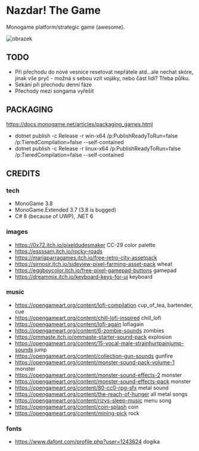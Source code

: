 ﻿# Nazdar! The Game

Monogame platform/strategic game (awesome).

![obrazek](https://user-images.githubusercontent.com/5922575/192386184-0100011a-ec67-43a7-82ea-13b430e28f80.png)

## TODO

* Při přechodu do nové vesnice resetovat nepřátele atd...ale nechat skóre, jinak vše pryč - možná s sebou vzít vojáky, nebo část lidí? Třeba půlku.
* Sekání při přechodu denní fáze
* Přechody mezi songama vyřešit

## PACKAGING

https://docs.monogame.net/articles/packaging_games.html

* dotnet publish -c Release -r win-x64 /p:PublishReadyToRun=false /p:TieredCompilation=false --self-contained
* dotnet publish -c Release -r linux-x64 /p:PublishReadyToRun=false /p:TieredCompilation=false --self-contained

## CREDITS 

### tech

* MonoGame 3.8
* MonoGame.Extended 3.7 (3.8 is bugged)
* C# 8 (because of UWP), .NET 6

### images
* https://0x72.itch.io/pixeldudesmaker CC-29 color palette
* https://essssam.itch.io/rocky-roads
* https://mariaparragames.itch.io/free-retro-city-assetpack
* https://sirnosir.itch.io/sideview-pixel-farming-asset-pack wheat
* https://eggboycolor.itch.io/free-pixel-gamepad-buttons gamepad
* https://dreammix.itch.io/keyboard-keys-for-ui keyboard

### music
* https://opengameart.org/content/lofi-compilation cup_of_tea, bartender, cue
* https://opengameart.org/content/chill-lofi-inspired chill_lofi
* https://opengameart.org/content/lofi-again lofiagain
* https://opengameart.org/content/6-zombie-sounds zombies
* https://ommaste.itch.io/ommaste-starter-sound-pack explosion
* https://opengameart.org/content/15-vocal-male-strainhurtpainjump-sounds jump
* https://opengameart.org/content/collection-gun-sounds gunfire
* https://opengameart.org/content/monster-sound-pack-volume-1 monster 
* https://opengameart.org/content/monster-sound-effects-2 monster
* https://opengameart.org/content/monster-sound-effects-pack monster
* https://opengameart.org/content/80-cc0-rpg-sfx metal sound
* https://opengameart.org/content/the-reach-of-hunger all metal songs
* https://opengameart.org/content/rizys-sleep-music menu song
* https://opengameart.org/content/coin-splash coin
* https://opengameart.org/content/mining-pick rock

### fonts
* https://www.dafont.com/profile.php?user=1243624 dogika